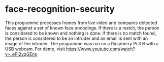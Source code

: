 # face-recognition-security
This programme processes frames from live video and compares detected faces against a set of known face encodings. 
If there is a match, the person is considered to be known and nothing is done. 
If there is no match found, the person is considered to be an intruder and an email is sent with an image of the intruder.
The programme was run on a Raspberry Pi 3 B with a USB webcam.
For demo, visit https://www.youtube.com/watch?v=_ePI2vqGEns
